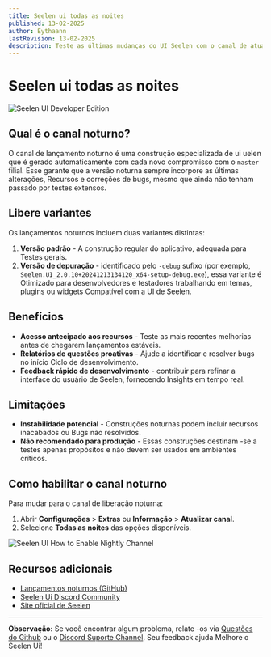 ```yaml
---
title: Seelen ui todas as noites
published: 13-02-2025
author: Eythaann
lastRevision: 13-02-2025
description: Teste as últimas mudanças do UI Seelen com o canal de atualização noturna!
---
```


# Seelen ui todas as noites

![Seelen UI Developer Edition](https://github.com/user-attachments/assets/76634b49-7b09-4ef2-9643-e93542309f5d)

## Qual é o canal noturno?

O canal de lançamento noturno é uma construção especializada de ui uelen que é
gerado automaticamente com cada novo compromisso com o `master` filial. Esse
garante que a versão noturna sempre incorpore as últimas alterações, Recursos e
correções de bugs, mesmo que ainda não tenham passado por testes extensos.

## Libere variantes

Os lançamentos noturnos incluem duas variantes distintas:

1. **Versão padrão** - A construção regular do aplicativo, adequada para Testes
   gerais.
2. **Versão de depuração** - identificado pelo `-debug` sufixo (por exemplo,
   `Seelen.UI_2.0.10+20241213134120_x64-setup-debug.exe`), essa variante é
   Otimizado para desenvolvedores e testadores trabalhando em temas, plugins ou
   widgets Compatível com a UI de Seelen.

## Benefícios

- **Acesso antecipado aos recursos** - Teste as mais recentes melhorias antes de
  chegarem lançamentos estáveis.
- **Relatórios de questões proativas** - Ajude a identificar e resolver bugs no
  início Ciclo de desenvolvimento.
- **Feedback rápido de desenvolvimento** - contribuir para refinar a interface
  do usuário de Seelen, fornecendo Insights em tempo real.

## Limitações

- **Instabilidade potencial** - Construções noturnas podem incluir recursos
  inacabados ou Bugs não resolvidos.
- **Não recomendado para produção** - Essas construções destinam -se a testes
  apenas propósitos e não devem ser usados ​​em ambientes críticos.

## Como habilitar o canal noturno

Para mudar para o canal de liberação noturna:

1. Abrir **Configurações** > **Extras** ou **Informação** > **Atualizar canal**.
2. Selecione **Todas as noites** das opções disponíveis.

![Seelen UI How to Enable Nightly Channel](https://github.com/user-attachments/assets/ae88aeac-98cc-4424-a9e7-fb59740b694e)

## Recursos adicionais

- [Lançamentos noturnos (GitHub)](https://github.com/eythaann/Seelen-UI/releases/tag/nightly)
- [Seelen Ui Discord Community](https://discord.gg/ABfASx5ZAJ)
- [Site oficial de Seelen](https://seelen.io)

---

**Observação:** Se você encontrar algum problema, relate -os via
[Questões do Github](https://github.com/eythaann/Seelen-UI/issues) ou o
[Discord Suporte Channel](https://discord.gg/ABfASx5ZAJ). Seu feedback ajuda
Melhore o Seelen Ui!
